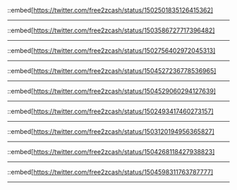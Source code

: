 ::embed[https://twitter.com/free2zcash/status/1502501835126415362]

---

::embed[https://twitter.com/free2zcash/status/1503586727717396482]

---

::embed[https://twitter.com/free2zcash/status/1502756402972045313]


---

::embed[https://twitter.com/free2zcash/status/1504527236778536965]

---

::embed[https://twitter.com/free2zcash/status/1504529060294127639]

---

::embed[https://twitter.com/free2zcash/status/1502493417460273157]

---

::embed[https://twitter.com/free2zcash/status/1503120194956365827]

---

::embed[https://twitter.com/free2zcash/status/1504268118427938823]

---

::embed[https://twitter.com/free2zcash/status/1504598311763787777]

---